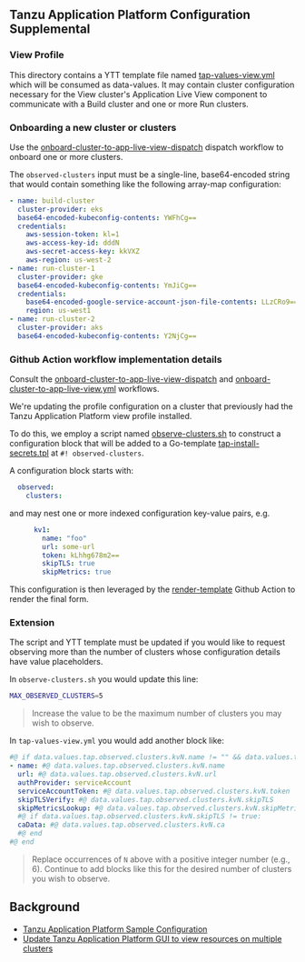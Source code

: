 ## Tanzu Application Platform Configuration Supplemental

### View Profile

This directory contains a YTT template file named [tap-values-view.yml](tap-values-view.yml) which will be consumed as data-values.  It may contain cluster configuration necessary for the View cluster's Application Live View component to communicate with a Build cluster and one or more Run clusters.

### Onboarding a new cluster or clusters

Use the [onboard-cluster-to-app-live-view-dispatch](../../../../../../../actions/workflows/onboard-cluster-to-app-live-view-dispatch.yml) dispatch workflow to onboard one or more clusters.

The `observed-clusters` input must be a single-line, base64-encoded string that would contain something like the following array-map configuration:

```yaml
- name: build-cluster
  cluster-provider: eks
  base64-encoded-kubeconfig-contents: YWFhCg==
  credentials:
    aws-session-token: kl=1
    aws-access-key-id: dddN
    aws-secret-access-key: kkVXZ
    aws-region: us-west-2
- name: run-cluster-1
  cluster-provider: gke
  base64-encoded-kubeconfig-contents: YmJiCg==
  credentials:
    base64-encoded-google-service-account-json-file-contents: LLzCRo9==
    region: us-west1
- name: run-cluster-2
  cluster-provider: aks
  base64-encoded-kubeconfig-contents: Y2NjCg==
```

### Github Action workflow implementation details

Consult the [onboard-cluster-to-app-live-view-dispatch](../../../../../.github/workflows/onboard-cluster-to-app-live-view-dispatch.yml) and [onboard-cluster-to-app-live-view.yml](../../../../../.github/workflows/onboard-cluster-to-app-live-view.yml) workflows.

We're updating the profile configuration on a cluster that previously had the Tanzu Application Platform view profile installed.

To do this, we employ a script named [observe-clusters.sh](../../../../../../scripts/observe-clusters.sh) to construct a configuration block that will be added to a Go-template [tap-install-secrets.tpl](../../../.init/tap-install-secrets.tpl) at `#! observed-clusters`.

A configuration block starts with:

```yaml
  observed:
    clusters:
```

and may nest one or more indexed configuration key-value pairs, e.g.

```yaml
      kv1:
        name: "foo"
        url: some-url
        token: kLhhg678m2==
        skipTLS: true
        skipMetrics: true
```

This configuration is then leveraged by the [render-template](https://github.com/marketplace/actions/render-template) Github Action to render the final form.

### Extension

The script and YTT template must be updated if you would like to request observing more than the number of clusters whose configuration details have value placeholders.

In `observe-clusters.sh` you would update this line:

```bash
MAX_OBSERVED_CLUSTERS=5
```
> Increase the value to be the maximum number of clusters you may wish to observe.

In `tap-values-view.yml` you would add another block like:

```yaml
#@ if data.values.tap.observed.clusters.kvN.name != "" && data.values.tap.observed.clusters.kvN.url != "" && data.values.tap.observed.clusters.kvN.token != ""
- name: #@ data.values.tap.observed.clusters.kvN.name
  url: #@ data.values.tap.observed.clusters.kvN.url
  authProvider: serviceAccount
  serviceAccountToken: #@ data.values.tap.observed.clusters.kvN.token
  skipTLSVerify: #@ data.values.tap.observed.clusters.kvN.skipTLS
  skipMetricsLookup: #@ data.values.tap.observed.clusters.kvN.skipMetrics
  #@ if data.values.tap.observed.clusters.kvN.skipTLS != true:
  caData: #@ data.values.tap.observed.clusters.kvN.ca
  #@ end
#@ end
```
> Replace occurrences of `N` above with a positive integer number (e.g., 6).  Continue to add blocks like this for the desired number of clusters you wish to observe.

## Background

* [Tanzu Application Platform Sample Configuration](https://gist.github.com/pacphi/72b1b7fd231714dbe24cb39298d17a48)
* [Update Tanzu Application Platform GUI to view resources on multiple clusters](https://docs.vmware.com/en/VMware-Tanzu-Application-Platform/1.4/tap/GUID-tap-gui-cluster-view-setup.html#update-tanzu-application-platform-gui-to-view-resources-on-multiple-clusters-1)
